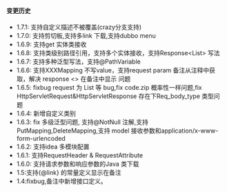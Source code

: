 #### 变更历史
- 1.7.1: 支持自定义描述不被覆盖(crazy分支支持)
- 1.7.0: 支持剪切板,支持多link 下载,支持dubbo menu
- 1.6.9: 支持get 实体类接收
- 1.6.8: 支持类级别路径引用，支持多个实体接收，支持Response<List<User>> 写法
- 1.6.7: 支持多种泛型写法，支持@PathVariable
- 1.6.6: 支持XXXMapping 不写value，支持request param 备注从注释中获取，解决 response <> 在备注中显示 问题
- 1.6.5: fixbug request 为 List<Long> 等 bug,fix code.zip 概率性一样问题,fix HttpServletRequest&HttpServletResponse 存在下Req_body_type 类型问题
- 1.6.4: 新增自定义类别
- 1.6.3: fix 多级泛型问题, 支持@NotNull 注解,支持PutMapping,DeleteMapping,支持 model 接收参数和application/x-www-form-urlencoded
- 1.6.2: 支持idea 多模块配置
- 1.6.1: 支持RequestHeader & RequestAttribute
- 1.6.0: 支持请求参数和响应参数的Java 类下载
- 1.5:支持{@link} 的常量定义显示在备注
- 1.4:fixbug,备注中新增接口定义。 

